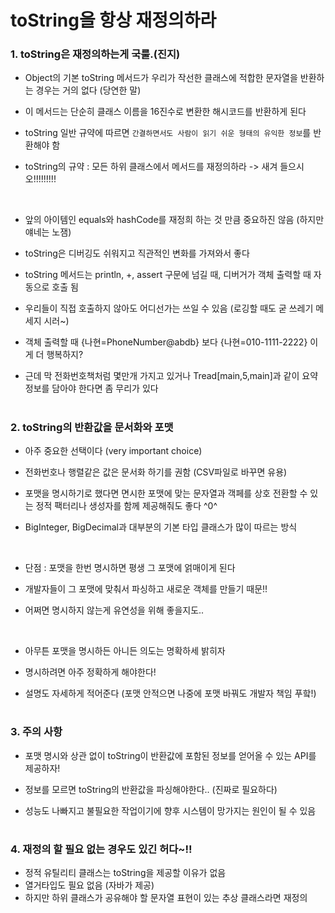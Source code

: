 # toString을 항상 재정의하라

### 1. toString은 재정의하는게 국룰.(진지)
- Object의 기본 toString 메서드가 우리가 작선한 클래스에 적합한 문자열을 반환하는 경우는 거의 없다 (당연한 말)
- 이 메서드는 단순히 클래스 이름을 16진수로 변환한 해시코드를 반환하게 된다
- toString 일반 규약에 따르면 `간결하면서도 사람이 읽기 쉬운 형태의 유익한 정보`를 반환해야 함

- toString의 규약 : 모든 하위 클래스에서 메서드를 재정의하라 -> 새겨 들으시오!!!!!!!!!

<br> 

- 앞의 아이템인 equals와 hashCode를 재정희 하는 것 만큼 중요하진 않음 (하지만 얘네는 노잼)
- toString은 디버깅도 쉬워지고 직관적인 변화를 가져와서 좋다
- toString 메서드는 println, +, assert 구문에 넘길 때, 디버거가 객체 출력할 때 자동으로 호출 됨
- 우리들이 직접 호출하지 않아도 어디선가는 쓰일 수 있음 (로깅할 때도 굳 쓰레기 메세지 시러~)

- 객체 출력할 때 {나현=PhoneNumber@abdb} 보다 {나현=010-1111-2222} 이게 더 행복하지?
- 근데 막 전화번호책처럼 몇만개 가지고 있거나 Tread[main,5,main]과 같이 요약 정보를 담아야 한다면 좀 무리가 있다


#
### 2. toString의 반환값을 문서화와 포맷
- 아주 중요한 선택이다 (very important choice)
- 전화번호나 행렬같은 값은 문서화 하기를 권함 (CSV파일로 바꾸면 유용)

- 포맷을 명시하기로 했다면 면시한 포맷에 맞는 문자열과 객페를 상호 전환할 수 있는 정적 팩터리나 생성자를 함께 제공해줘도 좋다 ^0^
- BigInteger, BigDecimal과 대부분의 기본 타입 클래스가 많이 따르는 방식

<br>

- 단점 : 포맷을 한번 명시하면 평생 그 포맷에 얽매이게 된다

- 개발자들이 그 포맷에 맞춰서 파싱하고 새로운 객체를 만들기 때문!!
- 어쩌면 명시하지 않는게 유연성을 위해 좋을지도..

<br>

- 아무튼 포맷을 명시하든 아니든 의도는 명확하세 밝히자

- 명시하려면 아주 정확하게 해야한다!
- 설명도 자세하게 적어준다 (포맷 안적으면 나중에 포맷 바꿔도 개발자 책임 푸핰!)

#
### 3. 주의 사항
- 포맷 명시와 상관 없이 toString이 반환값에 포함된 정보를 얻어올 수 있는 API를 제공하자!
- 정보를 모르면 toString의 반환값을 파싱해야한다.. (진짜로 필요하다)

- 성능도 나빠지고 불필요한 작업이기에 향후 시스템이 망가지는 원인이 될 수 있음


#
### 4. 재정의 할 필요 없는 경우도 있긴 허다~!! 
- 정적 유틸리티 클래스는 toString을 제공할 이유가 없음
- 열거타입도 필요 없음 (자바가 제공)
- 하지만 하위 클래스가 공유해야 할 문자열 표현이 있는 추상 클래스라면 재정의 


